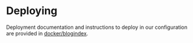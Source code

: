 # Deploying

Deployment documentation and instructions to deploy in our configuration are provided in [docker/blogindex](docker/blogindex).
